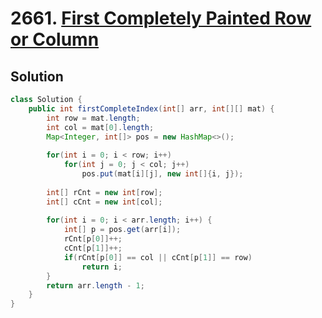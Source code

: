# 2661. [First Completely Painted Row or Column](https://leetcode.com/problems/first-completely-painted-row-or-column/description/?envType=daily-question&envId=2025-01-20)

## Solution

```java
class Solution {
    public int firstCompleteIndex(int[] arr, int[][] mat) {
        int row = mat.length;
        int col = mat[0].length;
        Map<Integer, int[]> pos = new HashMap<>();
        
        for(int i = 0; i < row; i++)
            for(int j = 0; j < col; j++)
                pos.put(mat[i][j], new int[]{i, j});
        
        int[] rCnt = new int[row];
        int[] cCnt = new int[col];
        
        for(int i = 0; i < arr.length; i++) {
            int[] p = pos.get(arr[i]);
            rCnt[p[0]]++;
            cCnt[p[1]]++;
            if(rCnt[p[0]] == col || cCnt[p[1]] == row)
                return i;
        }
        return arr.length - 1;
    }
}
```
